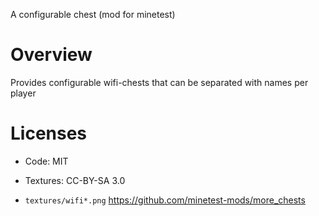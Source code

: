 A configurable chest (mod for minetest)

# Overview

Provides configurable wifi-chests that can be separated with names per player

# Licenses

* Code: MIT
* Textures: CC-BY-SA 3.0

* `textures/wifi*.png` https://github.com/minetest-mods/more_chests
